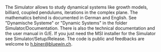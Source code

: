 The Simulator allows to study dynamical systems
like growth models, billiard, coupled pendulums,
iterations in the complex plane.
The mathematics behind is documented in German
and English. See "Dynamische Systeme" or "Dynamic Systems"
in the folder Simulator/Documentation. 
There is also the technical documentation
and the user manual in G/E.
If you just need the MSI installer for the Simulator
see Simulator/Setup/Release.
The code is public and feedbacks are welcome to
h.biner@bluewin.ch.
